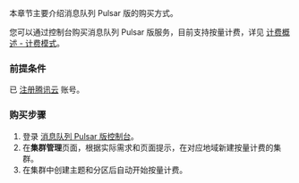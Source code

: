 
本章节主要介绍消息队列 Pulsar 版的购买方式。

您可以通过控制台购买消息队列 Pulsar 版服务，目前支持按量计费，详见 [计费概述 - 计费模式](https://cloud.tencent.com/document/product/1179/44792)。


### 前提条件
已 [注册腾讯云](https://cloud.tencent.com/document/product/378/17985) 账号。


### 购买步骤

1. 登录 [消息队列 Pulsar 版控制台](https://console.cloud.tencent.com/tdmq)。
2. 在**集群管理**页面，根据实际需求和页面提示，在对应地域新建按量计费的集群。
3. 在集群中创建主题和分区后自动开始按量计费。
